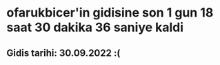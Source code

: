 # ofarukbicer'in gidisine son 1 gun 18 saat 30 dakika 36 saniye kaldi

## Gidis tarihi: 30.09.2022 :(